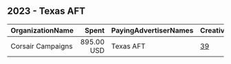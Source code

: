 ## 2023 - Texas AFT 
|OrganizationName|Spent|PayingAdvertiserNames|CreativeUrls|Impressions|Genders|AgeBrackets|CountryCodes|BillingAddresses|CandidateBallotInformation|
|:---|---:|:---|:---|---:|:---|:---|:---|:---|:---|
|Corsair Campaigns|895.00 USD|Texas AFT|[39](https://www.snap.com/political-ads/asset/0266962d4dd24915d66e0b74a0666737c567886218553bd32933fea544ca06a2?mediaType=mp4)|464,476||18+|united states|US||
